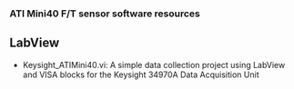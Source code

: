 ### ATI Mini40 F/T sensor software resources

## LabView
 - Keysight_ATIMini40.vi: A simple data collection project using LabView and VISA blocks for the Keysight 34970A Data Acquisition Unit
 